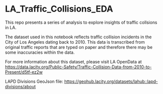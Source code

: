 # LA_Traffic_Collisions_EDA
This repo presents a series of analysis to explore insights of traffic collsions in LA.

The dataset used in this notebook reflects traffic collision incidents in the City of Los Angeles dating back to 2010. This data is transcribed from original traffic reports that are typed on paper and therefore there may be some inaccuracies within the data.

For more information about this dataset, please visit LA OpenData at https://data.lacity.org/Public-Safety/Traffic-Collision-Data-from-2010-to-Present/d5tf-ez2w

LAPD Divisions GeoJson file: https://geohub.lacity.org/datasets/lahub::lapd-divisions/about
